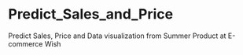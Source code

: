 # Predict_Sales_and_Price
Predict Sales, Price and Data  visualization from Summer Product at E-commerce Wish 

